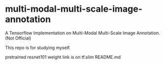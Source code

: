 # multi-modal-multi-scale-image-annotation
A Tensorflow Implementation on Multi-Modal Multi-Scale Image Annotation. (Not Official)

This repo is for studying myself.

pretrained resnet101 weight link is on tf.slim README.md
